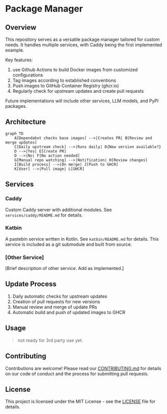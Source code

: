 #  Package Manager

## Overview
This repository serves as a versatile package manager tailored for custom needs. It handles multiple services, with Caddy being the first implemented example.

Key features:
1. use Github Actions to build Docker images from customized configurations
2. Tag images according to established conventions
3. Push images to GitHub Container Registry (ghcr.io)
4. Regularly check for upstream updates and create pull requests

Future implementations will include other services, LLM models, and PyPI packages.


## Architecture

```mermaid
graph TD
    A[Dependabot checks base images] -->|Creates PR| B[Review and merge updates]
    C[Daily upstream check] -->|Runs daily| D{New version available?}
    D -->|Yes| E[Create PR]
    D -->|No| F[No action needed]
    G[Manual repo watching] -->|Notification| H[Review changes]
    I[Build process] -->|On merge| J[Push to GHCR]
    K[User] -->|Pull image| L[GHCR]
```

## Services

### Caddy
Custom Caddy server with additional modules. See `services/caddy/README.md` for details.

### Katbin
A pastebin service written in Kotlin. See `katbin/README.md` for details. This service is included as a git submodule and built from source.

### [Other Service]
[Brief description of other service. Add as implemented.]

## Update Process
1. Daily automatic checks for upstream updates
2. Creation of pull requests for new versions
3. Manual review and merge of update PRs
4. Automatic build and push of updated images to GHCR

## Usage
> not ready for 3rd party use yet. 

## Contributing
Contributions are welcome! Please read our [CONTRIBUTING.md](CONTRIBUTING.md) for details on our code of conduct and the process for submitting pull requests.

## License
This project is licensed under the MIT License - see the [LICENSE](LICENSE) file for details.
